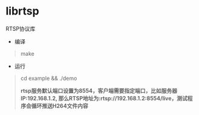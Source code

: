 # librtsp  
RTSP协议库



* 编译  

> make  

* 运行  
> cd example && ./demo  
>
> **rtsp服务默认端口设置为8554，客户端需要指定端口，比如服务器IP:192.168.1.2, 那么RTSP地址为:rtsp://192.168.1.2:8554/live，测试程序会循环推送H264文件内容**  

